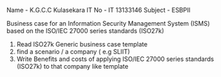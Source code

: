 Name    - K.G.C.C Kulasekara
IT No   - IT 13133146
Subject - ESBPII  

Business case for an Information Security Management System (ISMS) based on the
ISO/IEC 27000 series standards (ISO27k)

1.	Read ISO27k Generic business case template
2.	find a scenario / a company ( e.g SLIIT)
3.	Write Benefits and costs of applying ISO/IEC 27000 series standards (ISO27k) to that company like template                          